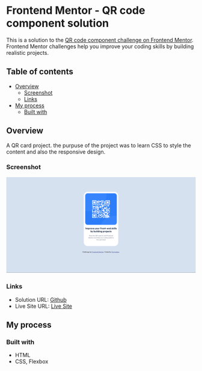 # Frontend Mentor - QR code component solution

This is a solution to the [QR code component challenge on Frontend Mentor](https://www.frontendmentor.io/challenges/qr-code-component-iux_sIO_H). Frontend Mentor challenges help you improve your coding skills by building realistic projects. 

## Table of contents

- [Overview](#overview)
  - [Screenshot](#screenshot)
  - [Links](#links)
- [My process](#my-process)
  - [Built with](#built-with)

## Overview

A QR card project.
the purpuse of the project was to learn CSS to style the content and also the responsive design.

### Screenshot

![](./design/desktop-result.png)

### Links

- Solution URL: [Github](https://github.com/timavidon/frontend-mentor-c1)
- Live Site URL: [Live Site](https://timavidon.github.io/frontend-mentor-c1/)

## My process

### Built with

- HTML
- CSS, Flexbox



